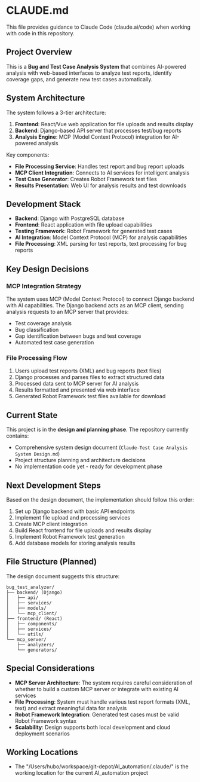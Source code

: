 # CLAUDE.md

This file provides guidance to Claude Code (claude.ai/code) when working with code in this repository.

## Project Overview

This is a **Bug and Test Case Analysis System** that combines AI-powered analysis with web-based interfaces to analyze test reports, identify coverage gaps, and generate new test cases automatically.

## System Architecture

The system follows a 3-tier architecture:

1. **Frontend**: React/Vue web application for file uploads and results display
2. **Backend**: Django-based API server that processes test/bug reports 
3. **Analysis Engine**: MCP (Model Context Protocol) integration for AI-powered analysis

Key components:
- **File Processing Service**: Handles test report and bug report uploads
- **MCP Client Integration**: Connects to AI services for intelligent analysis
- **Test Case Generator**: Creates Robot Framework test files
- **Results Presentation**: Web UI for analysis results and test downloads

## Development Stack

- **Backend**: Django with PostgreSQL database
- **Frontend**: React application with file upload capabilities
- **Testing Framework**: Robot Framework for generated test cases
- **AI Integration**: Model Context Protocol (MCP) for analysis capabilities
- **File Processing**: XML parsing for test reports, text processing for bug reports

## Key Design Decisions

### MCP Integration Strategy
The system uses MCP (Model Context Protocol) to connect Django backend with AI capabilities. The Django backend acts as an MCP client, sending analysis requests to an MCP server that provides:
- Test coverage analysis
- Bug classification
- Gap identification between bugs and test coverage
- Automated test case generation

### File Processing Flow
1. Users upload test reports (XML) and bug reports (text files)
2. Django processes and parses files to extract structured data
3. Processed data sent to MCP server for AI analysis
4. Results formatted and presented via web interface
5. Generated Robot Framework test files available for download

## Current State

This project is in the **design and planning phase**. The repository currently contains:
- Comprehensive system design document (`Claude-Test Case Analysis System Design.md`)
- Project structure planning and architecture decisions
- No implementation code yet - ready for development phase

## Next Development Steps

Based on the design document, the implementation should follow this order:
1. Set up Django backend with basic API endpoints
2. Implement file upload and processing services
3. Create MCP client integration
4. Build React frontend for file uploads and results display
5. Implement Robot Framework test generation
6. Add database models for storing analysis results

## File Structure (Planned)

The design document suggests this structure:
```
bug_test_analyzer/
├── backend/ (Django)
│   ├── api/
│   ├── services/
│   ├── models/
│   └── mcp_client/
├── frontend/ (React)
│   ├── components/
│   ├── services/
│   └── utils/
└── mcp_server/
    ├── analyzers/
    └── generators/
```

## Special Considerations

- **MCP Server Architecture**: The system requires careful consideration of whether to build a custom MCP server or integrate with existing AI services
- **File Processing**: System must handle various test report formats (XML, text) and extract meaningful data for analysis
- **Robot Framework Integration**: Generated test cases must be valid Robot Framework syntax
- **Scalability**: Design supports both local development and cloud deployment scenarios

## Working Locations

- The "/Users/hubo/workspace/git-depot/AI_automation/.claude/" is the working location for the current AI_automation project
